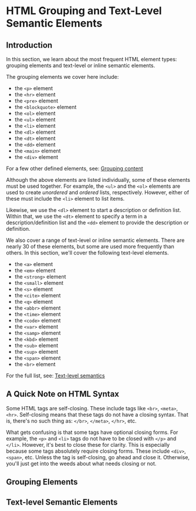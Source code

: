 # HTML Grouping and Text-Level Semantic Elements

## Introduction

In this section, we learn about the most frequent HTML element types: grouping elements and text-level or inline semantic elements.

The grouping elements we cover here include:

- the `<p>` element
- the `<hr>` element
- the `<pre>` element
- the `<blockquote>` element
- the `<ol>` element
- the `<ul>` element
- the `<li>` element
- the `<dl>` element
- the `<dt>` element
- the `<dd>` element
- the `<main>` element
- the `<div>` element

For a few other defined elements, see: [Grouping content][grouping_whatwg]

Although the above elements are listed individually, some of these elements must be used together.
For example, the `<ul>` and the `<ol>` elements are used to create *unordered* and *ordered* lists, respectively.
However, either of these must include the `<li>` element to list items.

Likewise, we use the `<dl>` element to start a description or definition list.
Within that, we use the `<dt>` element to specify a term in a description/definition list
and the `<dd>` element to provide the description or definition.

We also cover a range of text-level or inline semantic elements.
There are nearly 30 of these elements, but some are used more frequently than others.
In this section, we'll cover the following text-level elements.

- the `<a>` element
- the `<em>` element
- the `<strong>` element
- the `<small>` element
- the `<s>` element
- the `<cite>` element
- the `<q>` element
- the `<abbr>` element
- the `<time>` element
- the `<code>` element
- the `<var>` element
- the `<samp>` element
- the `<kbd>` element
- the `<sub>` element
- the `<sup>` element
- the `<span>` element
- the `<br>` element

For the full list, see: [Text-level semantics][text_semantics_whatwg]

## A Quick Note on HTML Syntax

Some HTML tags are self-closing.
These include tags like `<br>`, `<meta>`, `<hr>`.
Self-closing means that these tags do not have a closing syntax.
That is, there's no such thing as: `</br>`, `</meta>`, `</hr>`, etc.

What gets confusing is that some tags have optional closing forms.
For example, the `<p>` and `<li>` tags do not have to be closed with `</p>` and `</li>`.
However, it's best to close these for clarity.
This is especially because some tags absolutely require closing forms.
These include `<div>`, `<span>`, etc.
Unless the tag is self-closing, go ahead and close it.
Otherwise, you'll just get into the weeds about what needs closing or not.

## Grouping Elements

## Text-level Semantic Elements

[grouping_whatwg]:https://html.spec.whatwg.org/multipage/grouping-content.html#grouping-content
[text_semantics_whatwg]:https://html.spec.whatwg.org/multipage/text-level-semantics.html#text-level-semantics
